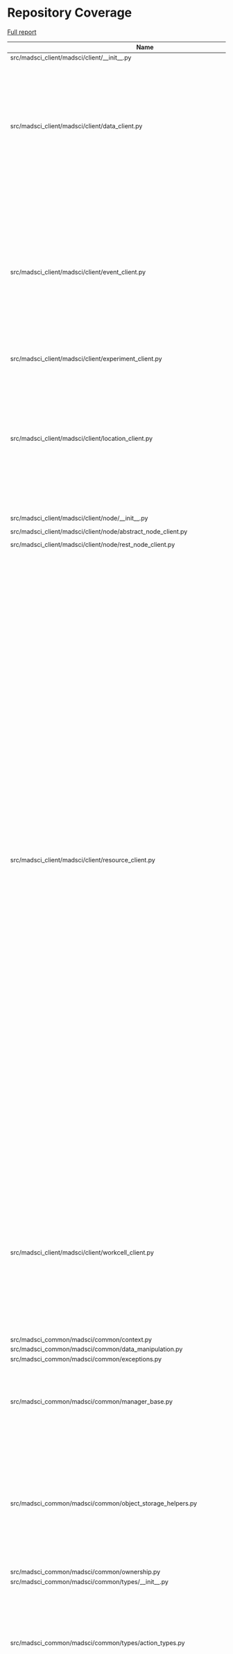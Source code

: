 # Repository Coverage

[Full report](https://htmlpreview.github.io/?https://github.com/AD-SDL/MADSci/blob/python-coverage-comment-action-data/htmlcov/index.html)

| Name                                                                                          |    Stmts |     Miss |   Cover |   Missing |
|---------------------------------------------------------------------------------------------- | -------: | -------: | ------: | --------: |
| src/madsci\_client/madsci/client/\_\_init\_\_.py                                              |       15 |        0 |    100% |           |
| src/madsci\_client/madsci/client/data\_client.py                                              |      126 |       31 |     75% |71, 87-95, 105-106, 115-125, 174-182, 189, 232-233, 252-253, 313, 330, 346-353 |
| src/madsci\_client/madsci/client/event\_client.py                                             |      266 |       30 |     89% |64, 88-89, 270-273, 281-284, 289, 347, 395-398, 407-410, 415, 440, 445-446, 455-456, 469, 496, 500-504 |
| src/madsci\_client/madsci/client/experiment\_client.py                                        |       57 |        0 |    100% |           |
| src/madsci\_client/madsci/client/location\_client.py                                          |      144 |       66 |     54% |57, 74, 91-93, 103, 113, 131-142, 160-171, 223-235, 255-266, 294-306, 364-376, 424-435, 463-482 |
| src/madsci\_client/madsci/client/node/\_\_init\_\_.py                                         |        4 |        0 |    100% |           |
| src/madsci\_client/madsci/client/node/abstract\_node\_client.py                               |       29 |        4 |     86% |26, 29, 95-96 |
| src/madsci\_client/madsci/client/node/rest\_node\_client.py                                   |      115 |        2 |     98% |   33, 131 |
| src/madsci\_client/madsci/client/resource\_client.py                                          |      613 |      186 |     70% |100, 125, 147, 174-177, 185, 227-230, 247, 309-313, 326-341, 367, 399-402, 451-458, 464, 477, 488-489, 525, 551, 596-597, 632-634, 674-675, 712-713, 745, 777-778, 810-811, 843-844, 876-877, 906-907, 935-940, 968-970, 1019-1029, 1055-1058, 1106-1116, 1133, 1136-1147, 1175-1182, 1202-1205, 1248-1267, 1282-1288, 1335-1361, 1403-1441, 1470-1487, 1571-1575, 1589, 1612-1613, 1621-1625, 1641-1642, 1653, 1687, 1700, 1713-1723 |
| src/madsci\_client/madsci/client/workcell\_client.py                                          |      252 |       48 |     81% |122, 151, 179, 194, 243-247, 253, 275, 279, 303-308, 416-437, 464-492, 531, 539, 547, 552-553, 657, 686 |
| src/madsci\_common/madsci/common/context.py                                                   |       20 |        1 |     95% |        11 |
| src/madsci\_common/madsci/common/data\_manipulation.py                                        |       43 |        0 |    100% |           |
| src/madsci\_common/madsci/common/exceptions.py                                                |       23 |        2 |     91% |     30-31 |
| src/madsci\_common/madsci/common/manager\_base.py                                             |       85 |       24 |     72% |120-124, 163-164, 171-184, 246-257, 281-282 |
| src/madsci\_common/madsci/common/object\_storage\_helpers.py                                  |      107 |       35 |     67% |45-52, 62-68, 86-92, 130, 199-204, 211-216, 226, 237-243, 294-299, 312-318, 334-355 |
| src/madsci\_common/madsci/common/ownership.py                                                 |       20 |        1 |     95% |        11 |
| src/madsci\_common/madsci/common/types/\_\_init\_\_.py                                        |        0 |        0 |    100% |           |
| src/madsci\_common/madsci/common/types/action\_types.py                                       |      164 |       19 |     88% |49, 55, 61, 72, 89, 117, 131, 145, 231, 237, 307, 372, 390, 393-395, 397-399 |
| src/madsci\_common/madsci/common/types/admin\_command\_types.py                               |       18 |        0 |    100% |           |
| src/madsci\_common/madsci/common/types/auth\_types.py                                         |       38 |        4 |     89% |     94-97 |
| src/madsci\_common/madsci/common/types/base\_types.py                                         |       56 |       16 |     71% |45, 78, 86-88, 100-102, 111, 124-126, 138-140, 149 |
| src/madsci\_common/madsci/common/types/condition\_types.py                                    |       53 |        5 |     91% |     22-26 |
| src/madsci\_common/madsci/common/types/context\_types.py                                      |       11 |        0 |    100% |           |
| src/madsci\_common/madsci/common/types/datapoint\_types.py                                    |       92 |       17 |     82% |44-47, 65, 69, 71, 77, 79, 100-105, 117, 131, 159, 168 |
| src/madsci\_common/madsci/common/types/event\_types.py                                        |      136 |        9 |     93% |39-42, 240-244 |
| src/madsci\_common/madsci/common/types/experiment\_types.py                                   |       73 |        6 |     92% |108, 125, 127, 129, 131, 133 |
| src/madsci\_common/madsci/common/types/lab\_types.py                                          |       20 |        0 |    100% |           |
| src/madsci\_common/madsci/common/types/location\_types.py                                     |       97 |        8 |     92% |30, 32, 34, 36, 41, 46, 93, 165 |
| src/madsci\_common/madsci/common/types/manager\_types.py                                      |       36 |        5 |     86% |     27-31 |
| src/madsci\_common/madsci/common/types/node\_types.py                                         |      138 |        7 |     95% |362, 370, 374, 383, 389, 393, 423 |
| src/madsci\_common/madsci/common/types/parameter\_types.py                                    |       48 |       12 |     75% |14, 23, 47, 49, 51, 53, 59, 75, 77, 79, 83, 89 |
| src/madsci\_common/madsci/common/types/resource\_types/\_\_init\_\_.py                        |      296 |       46 |     84% |119, 163, 240, 250, 271, 276, 280, 284, 325, 338, 344, 366, 370, 404, 426, 430, 478-482, 512, 555, 560-561, 572-588, 591-600, 607-609, 640, 655, 684-687, 724-727, 764, 769, 779, 783 |
| src/madsci\_common/madsci/common/types/resource\_types/definitions.py                         |      118 |       10 |     92% |32-34, 219-227, 348, 424 |
| src/madsci\_common/madsci/common/types/resource\_types/resource\_enums.py                     |       37 |        4 |     89% |38, 41, 45, 50 |
| src/madsci\_common/madsci/common/types/resource\_types/server\_types.py                       |      101 |       29 |     71% |30, 32, 34, 36, 38, 40, 42, 44, 53, 55, 57, 59, 61, 63, 72, 74, 91, 107, 109, 111, 113, 115, 117, 126, 128, 144, 146, 155, 157 |
| src/madsci\_common/madsci/common/types/step\_types.py                                         |       46 |        3 |     93% |118, 159, 161 |
| src/madsci\_common/madsci/common/types/workcell\_types.py                                     |       71 |       10 |     86% |63-65, 123, 125, 127, 130-133 |
| src/madsci\_common/madsci/common/types/workflow\_types.py                                     |      309 |       82 |     73% |7, 11-18, 43, 45, 47, 49, 51, 53, 55, 113, 123, 128, 140, 142, 144, 153, 155, 157, 164, 167, 178, 183, 192-206, 214, 314, 318, 344, 372, 382, 384, 393, 395, 397, 399, 401, 403, 405, 407, 409, 411, 413, 415, 417, 419, 421, 425-428, 432-435, 439-444, 448-456, 463, 473 |
| src/madsci\_common/madsci/common/utils.py                                                     |      192 |       52 |     73% |25, 77-78, 88-89, 95, 128-133, 138-140, 262-266, 276-279, 296-339, 359, 365, 371, 373, 375, 428-433, 442 |
| src/madsci\_common/madsci/common/validators.py                                                |       27 |        0 |    100% |           |
| src/madsci\_common/madsci/common/warnings.py                                                  |        4 |        2 |     50% |       4-7 |
| src/madsci\_common/madsci/common/workflows.py                                                 |       28 |       15 |     46% |14-29, 39-48, 64, 68 |
| src/madsci\_data\_manager/madsci/data\_manager/data\_server.py                                |      125 |       15 |     88% |59, 94-102, 119, 131, 195, 224, 231, 269-270 |
| src/madsci\_event\_manager/madsci/event\_manager/event\_server.py                             |      119 |       45 |     62% |59-60, 79-82, 99, 108-115, 132-133, 171-210, 214-218, 224-232, 237-238 |
| src/madsci\_event\_manager/madsci/event\_manager/events\_csv\_exporter.py                     |      275 |      231 |     16% |29-57, 62-66, 71-72, 77-85, 90-111, 116-144, 149-180, 185-193, 200-233, 240-260, 265-267, 280-282, 297-335, 356-507, 525-638, 645-657, 674-710, 727-753, 770-796 |
| src/madsci\_event\_manager/madsci/event\_manager/notifications.py                             |       52 |        5 |     90% |31-32, 43, 84-85 |
| src/madsci\_event\_manager/madsci/event\_manager/utilization\_analyzer.py                     |      769 |      691 |     10% |23-34, 53-109, 124-182, 189-261, 268-282, 289-330, 341-348, 355-370, 386-402, 414-425, 430-436, 442-462, 468-497, 501-624, 636-694, 699-743, 750-821, 826-861, 869-890, 897-910, 916-936, 940, 950-957, 963-964, 971-985, 991-1000, 1004, 1008, 1014-1019, 1025-1035, 1041-1047, 1060-1083, 1092-1096, 1102-1105, 1114-1120, 1127-1185, 1193-1201, 1205-1218, 1224-1261, 1267-1303, 1309-1332, 1340-1366, 1372-1381, 1385-1390, 1396-1410, 1416-1425, 1429-1436, 1442-1460, 1464, 1485-1488, 1492-1493, 1499-1503, 1511-1517, 1522-1579, 1592-1673, 1680-1696, 1700-1717, 1722-1740, 1744-1751, 1755-1760, 1766-1772, 1776-1778, 1782-1785, 1789-1804, 1808-1812, 1816-1818, 1822-1838, 1849-1893, 1897-1931, 1935-1991 |
| src/madsci\_experiment\_application/madsci/experiment\_application/\_\_init\_\_.py            |        2 |        0 |    100% |           |
| src/madsci\_experiment\_application/madsci/experiment\_application/experiment\_application.py |      211 |       18 |     91% |52, 54, 67, 69, 72, 74, 76, 78, 80, 82, 84, 249, 324-325, 332, 337, 370, 372 |
| src/madsci\_experiment\_manager/madsci/experiment\_manager/\_\_init\_\_.py                    |        0 |        0 |    100% |           |
| src/madsci\_experiment\_manager/madsci/experiment\_manager/experiment\_server.py              |      121 |       18 |     85% |52-54, 65, 70, 79-82, 94, 106, 147, 168, 188, 208, 228, 246-247 |
| src/madsci\_location\_manager/madsci/location\_manager/\_\_init\_\_.py                        |        0 |        0 |    100% |           |
| src/madsci\_location\_manager/madsci/location\_manager/location\_server.py                    |      221 |       35 |     84% |79, 106-107, 130, 154, 168-193, 208, 217-221, 321, 383, 458, 501-507, 523-524, 532-533, 540-541 |
| src/madsci\_location\_manager/madsci/location\_manager/location\_state\_handler.py            |       76 |       15 |     80% |72, 84-90, 102-103, 114-115, 127-129, 145-146 |
| src/madsci\_location\_manager/madsci/location\_manager/transfer\_planner.py                   |      175 |        2 |     99% |  282, 315 |
| src/madsci\_node\_module/madsci/node\_module/\_\_init\_\_.py                                  |        4 |        0 |    100% |           |
| src/madsci\_node\_module/madsci/node\_module/abstract\_node\_module.py                        |      318 |       90 |     72% |74, 78, 80, 82, 84, 86, 88, 92, 94, 96, 98, 109, 125, 136, 161-165, 194-196, 205, 236-244, 254-261, 284-296, 307-308, 319-329, 351-353, 367-369, 470, 484, 501, 522, 531, 536-537, 547, 551-554, 583-586, 606, 608-610, 613, 620-624, 634, 639, 649-650, 656-657, 684-692, 729-732 |
| src/madsci\_node\_module/madsci/node\_module/helpers.py                                       |      108 |       61 |     44% |44, 71-114, 123-135, 146, 148, 150, 156-158, 174-194 |
| src/madsci\_node\_module/madsci/node\_module/rest\_node\_module.py                            |      141 |       50 |     65% |46, 50, 52, 54-58, 70-84, 95-97, 110, 116-121, 135, 148, 177, 183-185, 192-194, 205-226, 238-240, 276 |
| src/madsci\_resource\_manager/madsci/resource\_manager/\_\_init\_\_.py                        |        0 |        0 |    100% |           |
| src/madsci\_resource\_manager/madsci/resource\_manager/resource\_interface.py                 |      643 |      123 |     81% |76, 80, 82, 88-98, 110, 171-173, 305-309, 367, 369, 371, 373, 375, 456, 460-462, 479, 570, 788, 793-794, 825, 843-888, 927-928, 956-960, 989-991, 1023, 1051-1053, 1090-1092, 1119, 1123, 1141-1143, 1155-1156, 1225, 1281, 1295-1299, 1340-1358, 1373-1375, 1378-1382, 1394-1401, 1444, 1460-1462, 1497-1500, 1511-1513, 1551-1553, 1600 |
| src/madsci\_resource\_manager/madsci/resource\_manager/resource\_server.py                    |      387 |       91 |     76% |82-86, 134-135, 175-177, 182-185, 197, 223-225, 236-238, 247-251, 277-279, 332-334, 376-380, 391-393, 400-402, 410-412, 426-428, 436, 440-444, 455-459, 473-475, 491-493, 732-737, 752-757, 783-785, 790, 814-816, 821, 846-848, 875-877, 882-883 |
| src/madsci\_resource\_manager/madsci/resource\_manager/resource\_tables.py                    |      121 |        3 |     98% |195-196, 267 |
| src/madsci\_squid/madsci/squid/\_\_init\_\_.py                                                |        0 |        0 |    100% |           |
| src/madsci\_squid/madsci/squid/lab\_server.py                                                 |       91 |       24 |     74% |54, 86, 89, 92, 95, 98, 101, 118-120, 134-151, 175-176 |
| src/madsci\_workcell\_manager/madsci/workcell\_manager/\_\_init\_\_.py                        |        2 |        0 |    100% |           |
| src/madsci\_workcell\_manager/madsci/workcell\_manager/condition\_checks.py                   |      115 |       52 |     55% |32-41, 52, 54, 61-64, 75-76, 85-86, 98-99, 116-117, 126-127, 139-140, 153-162, 167-177, 186-192, 201-208 |
| src/madsci\_workcell\_manager/madsci/workcell\_manager/schedulers/\_\_init\_\_.py             |        0 |        0 |    100% |           |
| src/madsci\_workcell\_manager/madsci/workcell\_manager/schedulers/default\_scheduler.py       |       82 |       25 |     70% |52-57, 82-103, 118-119, 128-129, 136-137, 144-145 |
| src/madsci\_workcell\_manager/madsci/workcell\_manager/schedulers/scheduler.py                |       22 |        0 |    100% |           |
| src/madsci\_workcell\_manager/madsci/workcell\_manager/state\_handler.py                      |      192 |       50 |     74% |69, 86, 159, 167-173, 203, 217, 235-249, 259-262, 270-271, 279-282, 295-296, 316, 332, 339-344, 348-350, 356-357, 369, 387-388, 399-404, 412-413, 421 |
| src/madsci\_workcell\_manager/madsci/workcell\_manager/workcell\_actions.py                   |       93 |       10 |     89% |84-85, 119-122, 216-217, 238, 271-272 |
| src/madsci\_workcell\_manager/madsci/workcell\_manager/workcell\_engine.py                    |      315 |       87 |     72% |80-131, 150-158, 171, 192, 219, 234-243, 247-250, 270-273, 291, 339-340, 342, 350-354, 417-418, 484, 498, 518-527, 533-551 |
| src/madsci\_workcell\_manager/madsci/workcell\_manager/workcell\_server.py                    |      250 |       56 |     78% |71-72, 114-115, 162, 174-178, 191, 213-214, 226, 234, 244-247, 255-259, 290, 305, 319, 333, 339, 368-370, 375-380, 405-407, 444-446, 461, 468-472, 504-509, 516-517 |
| src/madsci\_workcell\_manager/madsci/workcell\_manager/workcell\_utils.py                     |        9 |        0 |    100% |           |
| src/madsci\_workcell\_manager/madsci/workcell\_manager/workflow\_utils.py                     |      198 |       79 |     60% |40-41, 48-58, 72-77, 95, 113, 131, 144, 160, 165-176, 251, 258-259, 276, 287, 305-311, 319, 336-348, 364-386, 398, 401-413, 424-431, 438, 443-446, 452-453 |
|                                                                                     **TOTAL** | **9365** | **2667** | **72%** |           |


## Setup coverage badge

Below are examples of the badges you can use in your main branch `README` file.

### Direct image

[![Coverage badge](https://raw.githubusercontent.com/AD-SDL/MADSci/python-coverage-comment-action-data/badge.svg)](https://htmlpreview.github.io/?https://github.com/AD-SDL/MADSci/blob/python-coverage-comment-action-data/htmlcov/index.html)

This is the one to use if your repository is private or if you don't want to customize anything.

### [Shields.io](https://shields.io) Json Endpoint

[![Coverage badge](https://img.shields.io/endpoint?url=https://raw.githubusercontent.com/AD-SDL/MADSci/python-coverage-comment-action-data/endpoint.json)](https://htmlpreview.github.io/?https://github.com/AD-SDL/MADSci/blob/python-coverage-comment-action-data/htmlcov/index.html)

Using this one will allow you to [customize](https://shields.io/endpoint) the look of your badge.
It won't work with private repositories. It won't be refreshed more than once per five minutes.

### [Shields.io](https://shields.io) Dynamic Badge

[![Coverage badge](https://img.shields.io/badge/dynamic/json?color=brightgreen&label=coverage&query=%24.message&url=https%3A%2F%2Fraw.githubusercontent.com%2FAD-SDL%2FMADSci%2Fpython-coverage-comment-action-data%2Fendpoint.json)](https://htmlpreview.github.io/?https://github.com/AD-SDL/MADSci/blob/python-coverage-comment-action-data/htmlcov/index.html)

This one will always be the same color. It won't work for private repos. I'm not even sure why we included it.

## What is that?

This branch is part of the
[python-coverage-comment-action](https://github.com/marketplace/actions/python-coverage-comment)
GitHub Action. All the files in this branch are automatically generated and may be
overwritten at any moment.